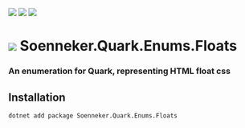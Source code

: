 ﻿[![](https://img.shields.io/nuget/v/soenneker.quark.enums.floats.svg?style=for-the-badge)](https://www.nuget.org/packages/soenneker.quark.enums.floats/)
[![](https://img.shields.io/github/actions/workflow/status/soenneker/soenneker.quark.enums.floats/publish-package.yml?style=for-the-badge)](https://github.com/soenneker/soenneker.quark.enums.floats/actions/workflows/publish-package.yml)
[![](https://img.shields.io/nuget/dt/soenneker.quark.enums.floats.svg?style=for-the-badge)](https://www.nuget.org/packages/soenneker.quark.enums.floats/)


# ![](https://user-images.githubusercontent.com/4441470/224455560-91ed3ee7-f510-4041-a8d2-3fc093025112.png) Soenneker.Quark.Enums.Floats
### An enumeration for Quark, representing HTML float css

## Installation

```
dotnet add package Soenneker.Quark.Enums.Floats
```
